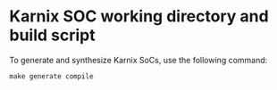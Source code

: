 # Karnix SOC working directory and build script

To generate and synthesize Karnix SoCs, use the following command:

```make generate compile```

